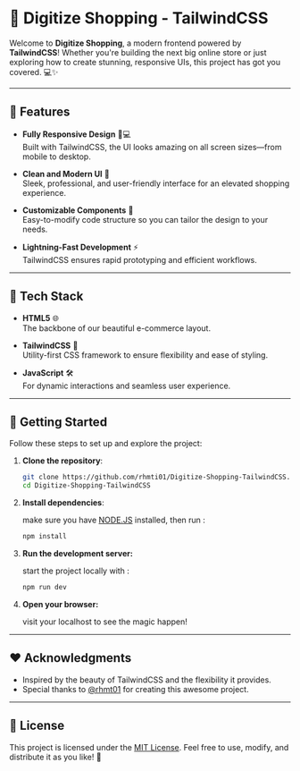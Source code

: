 # 🚀 Digitize Shopping - TailwindCSS

Welcome to **Digitize Shopping**, a modern frontend powered by **TailwindCSS**! Whether you're building the next big online store or just exploring how to create stunning, responsive UIs, this project has got you covered. 💻✨

---

## 🌟 Features

- **Fully Responsive Design** 📱💻  
  Built with TailwindCSS, the UI looks amazing on all screen sizes—from mobile to desktop.
  
- **Clean and Modern UI** 🎨  
  Sleek, professional, and user-friendly interface for an elevated shopping experience.

- **Customizable Components** 🔧  
  Easy-to-modify code structure so you can tailor the design to your needs.

- **Lightning-Fast Development** ⚡  
  TailwindCSS ensures rapid prototyping and efficient workflows.

---

## 🚀 Tech Stack

- **HTML5** 🌐  
  The backbone of our beautiful e-commerce layout.

- **TailwindCSS** 🎨  
  Utility-first CSS framework to ensure flexibility and ease of styling.

- **JavaScript** 🛠️  
  For dynamic interactions and seamless user experience.

---

## 🎯 Getting Started

Follow these steps to set up and explore the project:

1. **Clone the repository**:  
   ```bash
   git clone https://github.com/rhmti01/Digitize-Shopping-TailwindCSS.git
   cd Digitize-Shopping-TailwindCSS

2. **Install dependencies**:

   make sure you have [NODE.JS](https://nodejs.org/en) installed, then run :
   ```bash
   npm install
   
4. **Run the development server:**

   start the project locally with :
   ````bash
   npm run dev

5. **Open your browser:**

   visit your localhost to see the magic happen!
   
---

## ❤️ Acknowledgments

- Inspired by the beauty of TailwindCSS and the flexibility it provides.
- Special thanks to [@rhmt01](https://github.com/rhmt01) for creating this awesome project.

---

## 📜 License

This project is licensed under the [MIT License](https://opensource.org/licenses/MIT). Feel free to use, modify, and distribute it as you like! 🎉


